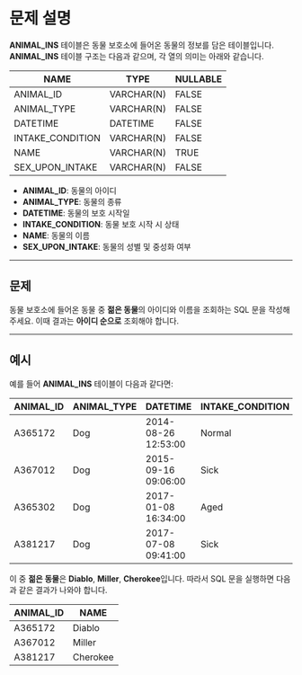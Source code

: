 # 문제 설명

**ANIMAL_INS** 테이블은 동물 보호소에 들어온 동물의 정보를 담은 테이블입니다. **ANIMAL_INS** 테이블 구조는 다음과 같으며, 각 열의 의미는 아래와 같습니다.

| NAME                | TYPE        | NULLABLE |
|---------------------|-------------|----------|
| ANIMAL_ID           | VARCHAR(N)  | FALSE    |
| ANIMAL_TYPE         | VARCHAR(N)  | FALSE    |
| DATETIME            | DATETIME    | FALSE    |
| INTAKE_CONDITION    | VARCHAR(N)  | FALSE    |
| NAME                | VARCHAR(N)  | TRUE     |
| SEX_UPON_INTAKE     | VARCHAR(N)  | FALSE    |

- **ANIMAL_ID**: 동물의 아이디
- **ANIMAL_TYPE**: 동물의 종류
- **DATETIME**: 동물의 보호 시작일
- **INTAKE_CONDITION**: 동물 보호 시작 시 상태
- **NAME**: 동물의 이름
- **SEX_UPON_INTAKE**: 동물의 성별 및 중성화 여부

---

## 문제

동물 보호소에 들어온 동물 중 **젊은 동물**의 아이디와 이름을 조회하는 SQL 문을 작성해주세요. 이때 결과는 **아이디 순으로** 조회해야 합니다.

---

## 예시

예를 들어 **ANIMAL_INS** 테이블이 다음과 같다면:

| ANIMAL_ID | ANIMAL_TYPE | DATETIME             | INTAKE_CONDITION | NAME     | SEX_UPON_INTAKE |
|-----------|-------------|----------------------|------------------|----------|-----------------|
| A365172   | Dog         | 2014-08-26 12:53:00  | Normal           | Diablo   | Neutered Male   |
| A367012   | Dog         | 2015-09-16 09:06:00  | Sick             | Miller   | Neutered Male   |
| A365302   | Dog         | 2017-01-08 16:34:00  | Aged             | Minnie   | Spayed Female   |
| A381217   | Dog         | 2017-07-08 09:41:00  | Sick             | Cherokee | Neutered Male   |

이 중 **젊은 동물**은 **Diablo**, **Miller**, **Cherokee**입니다. 따라서 SQL 문을 실행하면 다음과 같은 결과가 나와야 합니다.

| ANIMAL_ID | NAME     |
|-----------|----------|
| A365172   | Diablo   |
| A367012   | Miller   |
| A381217   | Cherokee |
